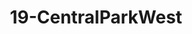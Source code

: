 ---
title: 19-CentralParkWest
image: /uploads/gallery-19.jpg
image_alt-text: 'Contemporary Central Park West bedroom with custom woodwork and joinery, metalwork and hardware'
work-type: contemporary
---